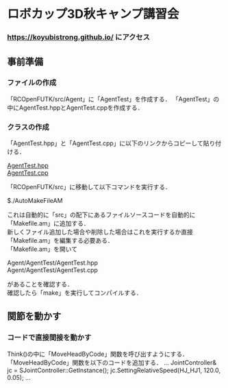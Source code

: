 # ロボカップ3D秋キャンプ講習会

### https://koyubistrong.github.io/ にアクセス

## 事前準備

### ファイルの作成

「RCOpenFUTK/src/Agent」に「AgentTest」を作成する．
「AgentTest」の中にAgentTest.hppとAgentTest.cppを作成する．

### クラスの作成

「AgentTest.hpp」と「AgentTest.cpp」に以下のリンクからコピーして貼り付ける．

[AgentTest.hpp](https://github.com/koyubistrong/koyubistrong.github.io/blob/master/AgentTest.hpp)<br>
[AgentTest.cpp](https://github.com/koyubistrong/koyubistrong.github.io/blob/master/AgentTest.cpp)

「RCOpenFUTK/src」に移動して以下コマンドを実行する．

$./AutoMakeFileAM

これは自動的に「src」の配下にあるファイルソースコードを自動的に「Makefile.am」に追加する．<br>
新しくファイル追加した場合や削除した場合はこれを実行するか直接「Makefile.am」を編集する必要ある．<br>
「Makefile.am」を開いて

Agent/AgentTest/AgentTest.hpp<br>
Agent/AgentTest/AgentTest.cpp

があることを確認する．<br>
確認したら「make」を実行してコンパイルする．

## 関節を動かす

### コードで直接間接を動かす

Think()の中に「MoveHeadByCode」関数を呼び出すようにする．<br>
「MoveHeadByCode」関数を以下のコードを追加する．
...
  JointController& jc = SJointController::GetInstance();
  jc.SettingRelativeSpeed(HJ_HJ1, 120.0, 0.05);
...

